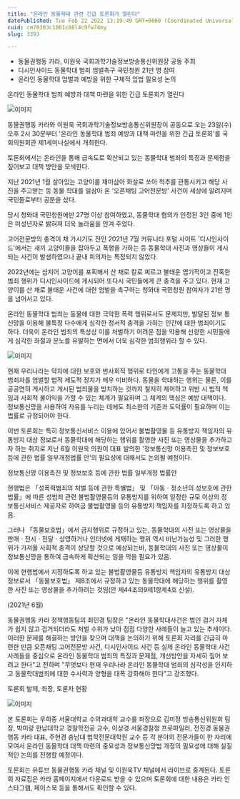 ```yaml
---
title: "온라인 동물학대 관련 긴급 토론회가 열린다"
datePublished: Tue Feb 22 2022 13:19:49 GMT+0000 (Coordinated Universal Time)
cuid: cm70303c1001c08l4c9fw74my
slug: 3393

---
```



- 동물권행동 카라, 이원욱 국회과학기술정보방송통신위원장 공동 주최
- 디시인사이드 동물학대 범죄 엄벌촉구 국민청원 21만 명 참여
- 온라인 동물학대 엄벌과 예방을 위한 구체적 입법 필요성 논의

온라인 동물학대 범죄 예방과 대책 마련을 위한 긴급 토론회가 열린다

![이미지](https://cdn.hashnode.com/res/hashnode/image/upload/v1739254124300/1a3988a9-9d6a-412c-b457-1c98ad0b1396.jpeg)

동물권행동 카라와 이원욱 국회과학기술정보방송통신위원장이 공동으로 오는 23일(수) 오후 2시 30분부터 '온라인 동물학대 범죄 예방과 대책 마련을 위한 긴급 토론회'를 국회의원회관 제1세미나실에서 개최한다.

토론회에서는 온라인을 통해 급속도로 확산되고 있는 동물학대 범죄의 특징과 문제점을 짚어보고 대책 방안을 모색한다.

지난 2021년 1월 살아있는 고양이를 재미삼아 화살로 쏘아 척추를 관통시키고 해당 사진을 주고받는 등 동물 학대를 일삼아 온 '오픈채팅 고어전문방' 사건이 세상에 알려지며 국민들로부터 공분을 샀다.

당시 청와대 국민청원에만 27명 이상 참여하였고, 동물학대 혐의가 인정된 3인 중에 1인은 미성년자로 밝혀져 더욱 놀라움을 안겨 주었다.

고어전문방의 충격이 채 가시기도 전인 2021년 7월 커뮤니티 포털 사이트 '디시인사이드'에서는 새끼 고양이들을 잡아두고 폭행을 가하는 등 동물학대 사진과 영상들이 게시되는 사건이 발생하였으나 끝내 피의자는 특정되지 않았다.

2022년에는 심지어 고양이를 포획해서 산 채로 칼로 찌르고 불태운 엽기적이고 잔혹한 범죄 행위가 디시인사이드에 게시되어 또다시 국민들에게 큰 충격을 주고 있다. 현재 고양이를 산 채로 불태운 사건에 대한 엄벌을 촉구하는 청와대 국민청원 참여자가 21만 명을 넘어서고 있다.

온라인 동물학대 범죄는 동물에 대한 극악한 폭력 행위로서도 문제지만, 발달된 정보 통신망을 이용해 불특정 다수에게 심각한 정서적 충격을 가하는 인간에 대한 범죄이기도 하다. 더욱이 온라인 범죄의 특성상 이를 처벌하기 어려운 점을 악용해 선량한 시민들에게 심각한 좌절과 분노를 유발하는 면에서 더욱 심각한 범죄행위라 할 수 있다.

![이미지](https://cdn.hashnode.com/res/hashnode/image/upload/v1739254126282/2496bc22-f94a-43e6-b9a1-5dd53dab7ed7.jpeg)

현재 우리나라는 약자에 대한 보호와 반사회적 행위로 타인에게 고통을 주는 동물학대 범죄자를 엄벌할 법적 제도적 장치가 매우 미비하다. 동물을 학대하는 행위는 물론, 이를 공공연히 게시하고 게시된 범죄물을 방치하는 것까지 철저히 제어하고 위반 시 법적 책임과 사회적 불이익을 가할 수 있는 체계가 필요하며 그 체계의 핵심은 예방 대책이다. 정보통신망을 사용하여 자유를 누리는 데에도 최소한의 기준과 도덕률이 필요하며 이는 법률로 규정되어야 한다.

이번 토론회는 특히 정보통신서비스 이용에 있어서 불법촬영물 등 유통방지 책임자의 유통방지 대상 정보로서 동물학대에 해당하는 행위를 촬영한 사진 또는 영상물을 추가하고자 하는 취지로 지난 6월 이원욱 의원이 대표 발의한 '정보통신망 이용촉진 및 정보보호 등에 관한 법률 일부개정법률 안'의 필요성에 대해서도 논의될 예정이다.

정보통신망 이용촉진 및 정보보호 등에 관한 법률 일부개정 법률안

현행법은 「성폭력범죄의 처벌 등에 관한 특별법」 및 「아동ㆍ청소년의 성보호에 관한 법률」에 따른 성범죄 관련 불법촬영물등의 유통방지를 위하여 일정한 규모 이상의 정보통신서비스 제공자로 하여금 불법촬영물 등의 유통방지 책임자를 지정하도록 하고 있음.

그러나 「동물보호법」에서 금지행위로 규정하고 있는, 동물학대의 사진 또는 영상물을 판매ㆍ전시ㆍ전달ㆍ상영하거나 인터넷에 게재하는 행위 역시 비난가능성 및 그러한 행위가 가져올 사회적 충격이 상당할 것으로 예상되는바, 동물학대의 사진 또는 영상물이 정보통신망을 통하여 급속하게 확산되는 일을 막을 필요가 있음.

이에 현행법에서 지정하도록 하고 있는 불법촬영물등 유통방지 책임자의 유통방지 대상 정보로서 「동물보호법」 제8조에서 규정하고 있는 동물학대에 해당하는 행위를 촬영한 사진 또는 영상물을 추가하려는 것임(안 제44조의9제1항제4호 신설).

(2021년 6월)

동물권행동 카라 정책행동팀의 최민경 팀장은 "온라인 동물학대사건은 범인 검거 자체가 쉽지 않고 검거되더라도 처벌 수위가 낮아 점점 다양한 사례들이 늘고 있는 추세이다. 이러한 문제를 해결하는 방안을 찾으며 대책을 논의하기 위해 토론회 자리를 긴급히 마련한 만큼 오픈채팅 고어전문방 사건, 디시인사이드 사건 등 실제 온라인 동물학대 사건 사례들을 중심으로 온라인 동물학대 범죄의 특징과 문제점, 개선방안을 자세히 짚어 보려고 한다"고 전하며 "무엇보다 현재 우리나라 온라인 동물학대 범죄의 심각성을 인지하고 동물학대범죄에 대한 수사력과 양형을 대폭 강화해야 한다"고 강조했다.

토론회 발제, 좌장, 토론자 현황

![이미지](https://cdn.hashnode.com/res/hashnode/image/upload/v1739254128193/a7c2f7f6-c17f-4d10-af09-e5ade99ff90e.jpeg)

본 토론회는 우희종 서울대학교 수의과대학 교수를 좌장으로 김미정 방송통신위원회 팀장, 박미랑 한남대학교 경찰학전공 교수, 이상경 서울경찰청 프로파일러, 전진경 동물권행동 카라 대표, 주현경 충남대 법학전문대학원 교수 등 각 분야의 전문가들이 한 자리에 모여서 온라인 동물학대 대책 마련의 중요성과 정보통신망법 개정의 필요성에 대해 실질적인 논의를 진행할 예정이다.

토론회는 유튜브 동물권행동 카라 채널 및 이원욱TV 채널에서 라이브로 중계된다. 토론회 자료집은 카라 홈페이지에서 다운로드 받을 수 있으며 토론회에 대한 내용은 카라 인스타그램, 페이스북 등을 통해서도 확인할 수 있다.